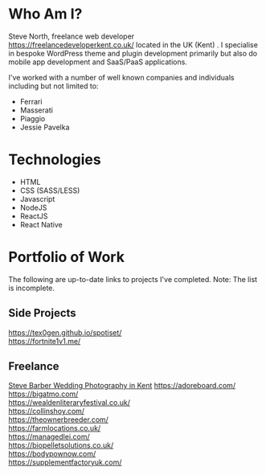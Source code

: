 # Who Am I?
Steve North, freelance web developer https://freelancedeveloperkent.co.uk/ located in the UK (Kent) . I specialise in bespoke WordPress theme and plugin development primarily but also do mobile app development and SaaS/PaaS applications.

I've worked with a number of well known companies and individuals including but not limited to:
- Ferrari
- Masserati
- Piaggio
- Jessie Pavelka

# Technologies
- HTML
- CSS (SASS/LESS)
- Javascript
- NodeJS
- ReactJS
- React Native

# Portfolio of Work
The following are up-to-date links to projects I've completed. Note: The list is incomplete.

## Side Projects
https://tex0gen.github.io/spotiset/<br />
https://fortnite1v1.me/

## Freelance
[Steve Barber Wedding Photography in Kent](https://stevebarberphotography.com)
https://adoreboard.com/<br />
https://bigatmo.com/<br />
https://wealdenliteraryfestival.co.uk/<br />
https://collinshoy.com/<br />
https://theownerbreeder.com/<br />
https://farmlocations.co.uk/<br />
https://managedlei.com/<br />
https://biopelletsolutions.co.uk/<br />
https://bodypownow.com/<br />
https://supplementfactoryuk.com/
